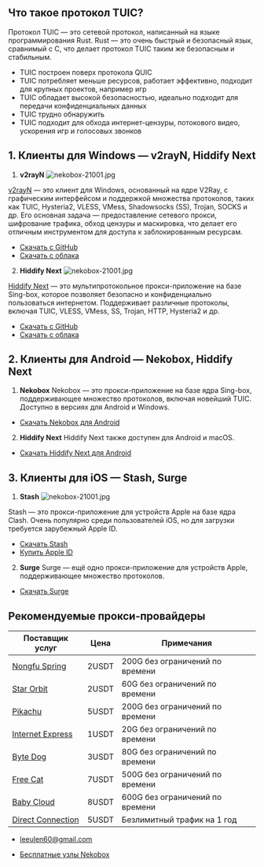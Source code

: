 

## Что такое протокол TUIC?

Протокол TUIC — это сетевой протокол, написанный на языке программирования Rust. Rust — это очень быстрый и безопасный язык, сравнимый с C, что делает протокол TUIC таким же безопасным и стабильным.

* TUIC построен поверх протокола QUIC
* TUIC потребляет меньше ресурсов, работает эффективно, подходит для крупных проектов, например игр
* TUIC обладает высокой безопасностью, идеально подходит для передачи конфиденциальных данных
* TUIC трудно обнаружить
* TUIC подходит для обхода интернет-цензуры, потокового видео, ускорения игр и голосовых звонков

## 1. Клиенты для Windows — v2rayN, Hiddify Next

1. **v2rayN**
   ![nekobox-21001.jpg](https://nekobox.info/img/nekobox-21001.jpg)

[v2rayN](https://getfreevpn.info/zh/docs/vpn%E6%95%99%E7%A8%8B/%E4%B8%8B%E8%BD%BD%E5%B9%B6%E4%BD%BF%E7%94%A8v2rayN%E8%BD%AF%E4%BB%B6/) — это клиент для Windows, основанный на ядре V2Ray, с графическим интерфейсом и поддержкой множества протоколов, таких как TUIC, Hysteria2, VLESS, VMess, Shadowsocks (SS), Trojan, SOCKS и др. Его основная задача — предоставление сетевого прокси, шифрование трафика, обход цензуры и маскировка, что делает его отличным инструментом для доступа к заблокированным ресурсам.

* [Скачать с GitHub](https://github.com/2dust/v2rayN/releases/download/7.13.6/v2rayN-windows-64-desktop.zip)
* [Скачать с облака](https://pan1.mene.lol/s/8WEiK)

2. **Hiddify Next**
   ![nekobox-21001.jpg](https://nekobox.info/img/nekobox-21002.jpg)

[Hiddify Next](https://hiddify.me/zh) — это мультипротокольное прокси-приложение на базе Sing-box, которое позволяет безопасно и конфиденциально пользоваться интернетом. Поддерживает различные протоколы, включая TUIC, VLESS, VMess, SS, Trojan, HTTP, Hysteria2 и др.

* [Скачать с GitHub](https://github.com/hiddify/hiddify-app/releases/download/v2.0.5/Hiddify-Windows-Setup-x64.exe)
* [Скачать с облака](https://pan1.mene.lol/s/jOAia)

## 2. Клиенты для Android — Nekobox, Hiddify Next

1. **Nekobox**
   Nekobox — это прокси-приложение на базе ядра Sing-box, поддерживающее множество протоколов, включая новейший TUIC. Доступно в версиях для Android и Windows.

* [Скачать Nekobox для Android](https://pan1.mene.lol/s/5Xvia)

2. **Hiddify Next**
   Hiddify Next также доступен для Android и macOS.

* [Скачать Hiddify Next для Android](https://pan1.mene.lol/s/M3of6)

## 3. Клиенты для iOS — Stash, Surge

1. **Stash**
   ![nekobox-21001.jpg](https://nekobox.info/img/nekobox-21003.jpg)

Stash — это прокси-приложение для устройств Apple на базе ядра Clash. Очень популярно среди пользователей iOS, но для загрузки требуется зарубежный Apple ID.

* [Скачать Stash](https://apps.apple.com/us/app/stash-rule-based-proxy/id1596063349)
* [Купить Apple ID](https://bnb.lat/buy/2)

2. **Surge**
   Surge — ещё одно прокси-приложение для устройств Apple, поддерживающее множество протоколов.

* [Скачать Surge](https://apps.apple.com/us/app/surge-5/id1442620678)

## Рекомендуемые прокси-провайдеры

| Поставщик услуг | Цена | Примечания |
|---|---|---|
| [Nongfu Spring](https://www.nfsq.us/#/register?code=i1fXTMYk) | 2USDT | 200G без ограничений по времени |
| [Star Orbit](https://bd.srcloud.art/#/register?code=fvyGkr5j) | 2USDT | 60G без ограничений по времени |
| [Pikachu](https://pkhub.net/#/register?code=A6O9EIj0) | 5USDT | 200G без ограничений по времени |
| [Internet Express](https://wjkc66.vip?c=REZUOC) | 1USDT | 20G без ограничений по времени |
| [Byte Dog](https://user.bytedog.icu/#/register?code=GXPuAhzt) | 3USDT | 80G без ограничений по времени |
| [Free Cat](https://us.freecat.cc/register?code=czdF7PXY) | 7USDT | 500G без ограничений по времени |
| [Baby Cloud](https://web1.bby011.com/#/register?code=8xTTMr2f) | 8USDT | 600G без ограничений по времени |
| [Direct Connection](https://bnb.lat/buy/3) | 5USDT | Безлимитный трафик на 1 год |

* [leeulen60@gmail.com](mailto:leeulen60@gmail.com)

* [Бесплатные узлы Nekobox](https://nekobox.info/zh/docs/nekobox%E6%95%99%E7%A8%8B/nekobox%E5%85%8D%E8%B4%B9%E8%8A%82%E7%82%B9%E5%88%86%E4%BA%AB/)


